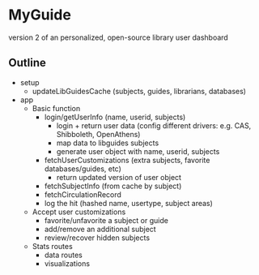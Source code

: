 # MyGuide
version 2 of an personalized, open-source library user dashboard 

## Outline

* setup
  * updateLibGuidesCache (subjects, guides, librarians, databases)  
* app 
  * Basic function  
    * login/getUserInfo (name, userid, subjects)
      * login + return user data (config different drivers: e.g. CAS, Shibboleth, OpenAthens)
      * map data to libguides subjects 
      * generate user object with name, userid, subjects   
    * fetchUserCustomizations (extra subjects, favorite databases/guides, etc)
      * return updated version of user object 
    * fetchSubjectInfo (from cache by subject)
    * fetchCirculationRecord
    * log the hit (hashed name, usertype, subject areas)
  * Accept user customizations
    * favorite/unfavorite a subject or guide
    * add/remove an additional subject
    * review/recover hidden subjects
  * Stats routes
    * data routes
    * visualizations

